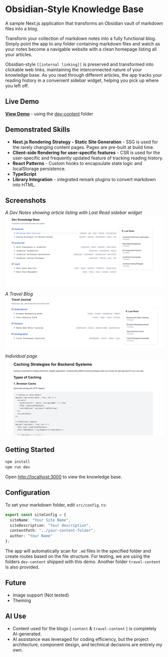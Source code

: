 # Obsidian-Style Knowledge Base

A sample Next.js application that transforms an Obsidian vault of markdown files into a blog.

Transform your collection of markdown notes into a fully functional blog. Simply point the app to any folder containing markdown files and watch as your notes become a navigable website with a clean homepage listing all your articles.

Obsidian-style `[[internal linking]]` is preserved and transformed into clickable web links, maintaining the interconnected nature of your knowledge base. As you read through different articles, the app tracks your reading history in a convenient sidebar widget, helping you pick up where you left off.

## Live Demo

**[View Demo](https://obsidian-next-lmx3.vercel.app/)** - using the [dev-content](./dev-content) folder

## Demonstrated Skills

- **Next.js Rendering Strategy - Static Site Generation** -  SSG is used for the rarely changing content pages. Pages are pre-built at build time.
- **Client-side Rendering for user-specific features** - CSR is used for the user-specific and frequently updated feature of tracking reading history.
- **React Patterns** - Custom hooks to encapsulate state logic and localStorage persistence. 
- **TypeScript**
- **Library Integration** - integrated remark plugins to convert markdown into HTML.

## Screenshots

*A Dev Notes showing article listing with Last Read sidebar widget*
![Dev notes homepage](public/screenshots/listing_1.png)

*A Travel Blog*
![Travel blog homepage](public/screenshots/listing_2.png)

*Individual page*
![Dev note](public/screenshots/blog_1.png)

## Getting Started

```bash
npm install
npm run dev
```

Open [http://localhost:3000](http://localhost:3000) to view the knowledge base.

## Configuration

To set your markdown folder, edit `src/config.ts`:

```typescript
export const siteConfig = {
  siteName: "Your Site Name",
  siteDescription: "Your description", 
  contentPath: "../your-content-folder",
  author: "Your Name"
};
```

The app will automatically scan for `.md` files in the specified folder and create routes based on the file structure.
For testing, we are using the folders `dev-content` shipped with this demo. Another folder `travel-content` is also provided.

## Future
- Image support (Not tested)
- Theming

## AI Use
- Content used for the blogs ( `content` & `travel-content` ) is completely AI-generated.
- AI assistance was leveraged for coding efficiency, but the project architecture, component design, and technical decisions are entirely my own.